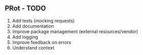 ## PRot - TODO

1. Add tests (mocking requests)
2. Add documentation
3. Improve package management (external resources/vendor)
4. Add logging
5. Improve feedback on errors
6. Understand context
